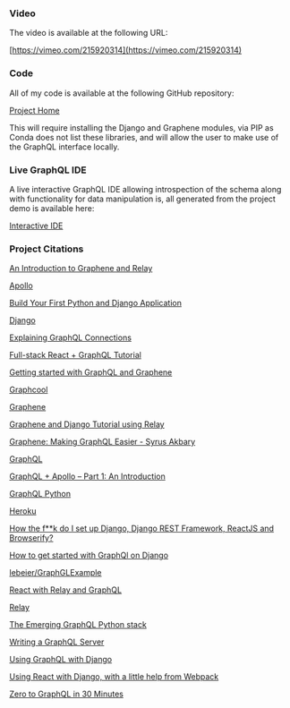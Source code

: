### Video

The video is available at the following URL:

[https://vimeo.com/215920314](https://vimeo.com/215920314)


### Code

All of my code is available at the following GitHub repository:

[Project Home](https://github.com/jayfallon/graphene-tutorial)

This will require installing the Django and Graphene modules, via PIP as Conda does not list these libraries, and will allow the user to make use of the GraphQL interface locally.

### Live GraphQL IDE

A live interactive GraphQL IDE allowing introspection of the schema along with functionality for data manipulation is, all generated from the project demo is available here: 

[Interactive IDE](https://graphene-tutorial-cscie7.herokuapp.com/api/v1/)

### Project Citations

[An Introduction to Graphene and Relay](https://speakerdeck.com/mjtamlyn/an-introduction-to-graphene-and-relay)

[Apollo](http://dev.apollodata.com/)

[Build Your First Python and Django Application](https://scotch.io/tutorials/build-your-first-python-and-django-application)

[Django](https://www.djangoproject.com/)

[Explaining GraphQL Connections ](https://dev-blog.apollodata.com/explaining-graphql-connections-c48b7c3d6976)

[Full-stack React + GraphQL Tutorial](https://dev-blog.apollodata.com/full-stack-react-graphql-tutorial-582ac8d24e3b)

[Getting started with GraphQL and Graphene](http://blog.traintracks.io/getting-started-with-graphql-and-graphene/)

[Graphcool](https://www.graph.cool/)

[Graphene](http://graphene-python.org/)

[Graphene and Django Tutorial using Relay](http://docs.graphene-python.org/projects/django/en/latest/tutorial-relay/)

[Graphene: Making GraphQL Easier - Syrus Akbary](https://www.youtube.com/watch?v=ND9GWSkbUGM)

[GraphQL](http://graphql.org/)

[GraphQL + Apollo – Part 1: An Introduction](https://spin.atomicobject.com/2017/03/29/graphql-apollo-introduction/)

[GraphQL Python](https://github.com/graphql-python)

[Heroku](https://devcenter.heroku.com/articles/getting-started-with-python#introduction)

[How the f**k do I set up Django, Django REST Framework, ReactJS and Browserify?](http://gregblogs.com/how-django-reactjs-and-browserify/)

[How to get started with GraphQl on Django](https://codestrian.com/index.php/2016/11/06/how-to-get-started-with-graphql-on-django/)

[lebeier/GraphGLExample](https://github.com/lebeier/GraphGLExample)

[React with Relay and GraphQL](https://www.youtube.com/watch?v=Cfna8gwt9h8)

[Relay](https://facebook.github.io/relay/)

[The Emerging GraphQL Python stack](https://blog.startifact.com/posts/the-emerging-graphql-python-stack.html)

[Writing a GraphQL Server](https://www.fullstackreact.com/p/graphql-server/)

[Using GraphQL with Django ](https://gearheart.io/blog/using-graphql-with-django/)

[Using React with Django, with a little help from Webpack](http://geezhawk.github.io/using-react-with-django-rest-framework)

[Zero to GraphQL in 30 Minutes](https://www.youtube.com/watch?v=UBGzsb2UkeY)
